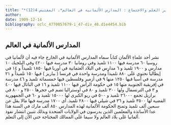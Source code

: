 ```yaml
---
title: "*سير العلم والاجتماع : المدارس الألمانية في العالم*. المقتبس 4(12)"
author: 
date: 1909-12-14
bibliography: oclc_4770057679-i_47-div_48.d1e4454.bib
---
```




##  المدارس الألمانية في العالم 


 نشر  أحد  علماءِ الألمان كتاباً سماه المدارس الألمانية في الخارج جاء فيه أن لألمانيا في روسيا  ٦٠  مدرسة فيها  ١١٠٠  تلميذ وفي رومانيا  ٣٠  مدرسة فيها  ٤٢٠٠  وفي البلجيك  ١٠  مدارس و  ١٩٠٠  تلميذ و  ٦  مدارس في البلاد العثمانية في أوربا فيها  ١٨٥٠  تلميذاً و  ١٤  في إيطاليا تحتوي عَلَى  ٨٨٠  تلميذاً ومدرسة واحدة في فرنسا ( بباريز ) فيها  ١٥٠  تلميذاً و  ٢١  مدرسة في آسيا فيها  ١٢٥٠  منها  ٩  في أزمير وفلسطين فيها  خمسمائة  تلميذ و  ٤٦  مدرسة في إفريقية الجنوبية منها  ١٥  في حكومة الرأس فيها  ١١٠٠  تلميذ و  ١٦  في الناتال فيها  ٤٠٠  و  ٣  في الترنسفال ولها  ٣٠٠  تلميذ و  ٨٠  في أوستراليا تضم في حجرها  ٢٥٠٠   و  ٨٠٠  في برازيل تجمع  ٢٦٠٠٠  تلميذ و  ٥٠٠  في ريو الكبرى لها  ١٥٠٠٠  تلميذ و  ٦٠  في الجمهورية الفضية لها  ٣٥٠٠  تلميذ و  ٣٦  في شيلي فيها  ٢٨٠٠  تلميذ. أي  ١٧٠٠  مدرسة فيها مالا يقل عن  سبعين  ألف  تلميذ وتمنح الحكومة الألمانية لهذه المدارس  ٨٥٠  ألف  مارك في السنة هذا عدا الأساتذة والمعلمين الذين يدرسون في الولايات المتحدة وبذلك تتبين انتشار نفوذ ألمانيا عَلَى بلاد العالم ولا سيما عَلَى الممالك المحتاجة حتى الآن إلى التعلم. 
